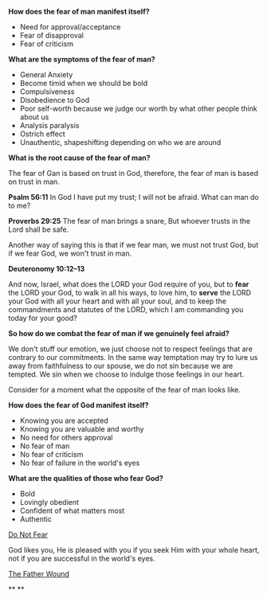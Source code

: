 **How does the fear of man manifest itself?**

- Need for approval/acceptance
- Fear of disapproval
- Fear of criticism

**What are the symptoms of the fear of man?**

- General Anxiety
- Become timid when we should be bold
- Compulsiveness
- Disobedience to God
- Poor self-worth because we judge our worth by what other people think about us
- Analysis paralysis
- Ostrich effect
- Unauthentic, shapeshifting depending on who we are around

**What is the root cause of the fear of man?**

The fear of Gan is based on trust in God, therefore, the fear of man is based on trust in man.

**Psalm 56:11**
In God I have put my trust; I will not be afraid. What can man do to me?

**Proverbs 29:25**
The fear of man brings a snare, But whoever trusts in the Lord shall be safe.

Another way of saying this is that if we fear man, we must not trust God, but if we fear God, we won't trust in man.

**Deuteronomy 10:12–13**

And now, Israel, what does the LORD your God require of you, but to **fear** the LORD your God, to walk in all his ways, to love him, to **serve** the LORD your God with all your heart and with all your soul, and to keep the commandments and statutes of the LORD, which I am commanding you today for your good?

**So how do we combat the fear of man if we genuinely feel afraid?**

We don't stuff our emotion, we just choose not to respect feelings that are contrary to our commitments. In the same way temptation may try to lure us away from faithfulness to our spouse, we do not sin because we are tempted. We sin when we choose to indulge those feelings in our heart.

Consider for a moment what the opposite of the fear of man looks like.

**How does the fear of God manifest itself?**

- Knowing you are accepted
- Knowing you are valuable and worthy
- No need for others approval
- No fear of man
- No fear of criticism
- No fear of failure in the world's eyes

**What are the qualities of those who fear God?**

- Bold
- Lovingly obedient
- Confident of what matters most
- Authentic

[Do Not Fear](https://www.evernote.com/shard/s95/sh/d5a7b8f8-9388-436f-950e-a2c112fed86d/dfadc830cc53ea05d07a3f4e4cfe1337)

God likes you, He is pleased with you if you seek Him with your whole heart, not if you are successful in the world's eyes.

[The Father Wound](https://www.evernote.com/shard/s95/sh/9e06266a-83f1-ab2c-6f0c-23045c381716/f5b0b5f0b454ff2ce37569cb6b095e27)

**
**